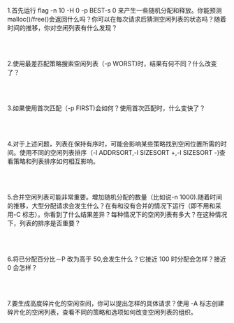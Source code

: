 <br/>
<br/>

1.首先运行 flag -n 10 -H 0 -p BEST-s 0 来产生一些随机分配和释放。你能预测 malloc()/free()会返回什么吗？你可以在每次请求后猜测空闲列表的状态吗？随着时间的推移，你对空闲列表有什么发现？

<br/>
<br/>

2.使用最差匹配策略搜索空闲列表（-p WORST)时，结果有何不同？什么改变了？

<br/>
<br/>

3.如果使用首次匹配（-p FIRST)会如何？使用首次匹配时，什么变快了？

<br/>
<br/>

4.对于上述问题，列表在保持有序时，可能会影响某些策略找到空闲位置所需的时间。使用不同的空闲列表排序（-l ADDRSORT,-l SIZESORT +,-l SIZESORT -)查看策略和列表排序如何相互影响。

<br/>
<br/>

5.合并空闲列表可能非常重要。增加随机分配的数量（比如说-n 1000).随着时间的推移，大型分配请求会发生什么？在有和没有合并的情况下运行（即不用和采用-C 标志）。你看到了什么结果差异？每种情况下的空闲列表有多大？在这种情况下，列表的排序是否重要？

<br/>
<br/>

6.将已分配百分比－P 改为高于 50,会发生什么？它接近 100 时分配会怎样？接近 0 会怎样？

<br/>
<br/>

7.要生成高度碎片化的空闲空间，你可以提出怎样的具体请求？使用 -A 标志创建碎片化的空闲列表，查看不同的策略和选项如何改变空闲列表的组织。

